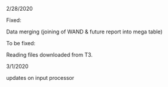 2/28/2020

Fixed:

Data merging (joining of WAND & future report into mega table)

To be fixed:

Reading files downloaded from T3.



3/1/2020

updates on input processor